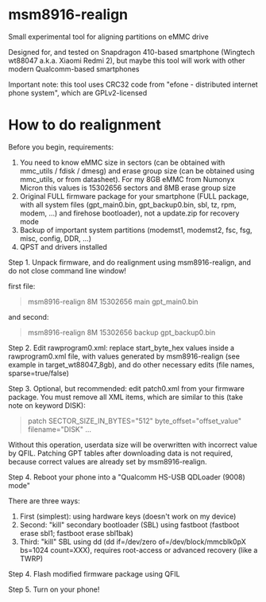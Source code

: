 # msm8916-realign
Small experimental tool for aligning partitions on eMMC drive

Designed for, and tested on Snapdragon 410-based smartphone (Wingtech wt88047 a.k.a. Xiaomi Redmi 2), but maybe this tool will work with other modern Qualcomm-based smartphones

Important note: this tool uses CRC32 code from "efone - distributed internet phone system", which are GPLv2-licensed

# How to do realignment
Before you begin, requirements:
1. You need to know eMMC size in sectors (can be obtained with mmc_utils / fdisk / dmesg) and erase group size (can be obtained using mmc_utils, or from datasheet). For my 8GB eMMC from Numonyx Micron this values is 15302656 sectors and 8MB erase group size
2. Original FULL firmware package for your smartphone (FULL package, with all system files (gpt_main0.bin, gpt_backup0.bin, sbl, tz, rpm, modem, ...) and firehose bootloader), not a update.zip for recovery mode
3. Backup of important system partitions (modemst1, modemst2, fsc, fsg, misc, config, DDR, ...)
4. QPST and drivers installed

Step 1. Unpack firmware, and do realignment using msm8916-realign, and do not close command line window!

first file:
> msm8916-realign 8M 15302656 main gpt_main0.bin

and second:
> msm8916-realign 8M 15302656 backup gpt_backup0.bin

Step 2. Edit rawprogram0.xml: replace start_byte_hex values inside a rawprogram0.xml file, with values generated by msm8916-realign (see example in target_wt88047_8gb), and do other necessary edits (file names, sparse=true/false)

Step 3. Optional, but recommended: edit patch0.xml from your firmware package. You must remove all XML items, which are similar to this (take note on keyword DISK):
> patch SECTOR_SIZE_IN_BYTES="512" byte_offset="offset_value" filename="DISK" ...

Without this operation, userdata size will be overwritten with incorrect value by QFIL. Patching GPT tables after downloading data is not required, because correct values are already set by msm8916-realign.

Step 4. Reboot your phone into a "Qualcomm HS-USB QDLoader (9008) mode"

There are three ways:
1. First (simplest): using hardware keys (doesn't work on my device)
2. Second: "kill" secondary bootloader (SBL) using fastboot (fastboot erase sbl1; fastboot erase sbl1bak)
3. Third: "kill" SBL using dd (dd if=/dev/zero of=/dev/block/mmcblk0pX bs=1024 count=XXX), requires root-access or advanced recovery (like a TWRP)

Step 4. Flash modified firmware package using QFIL

Step 5. Turn on your phone!
